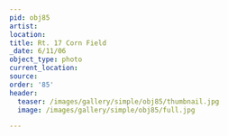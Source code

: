 ```yaml
---
pid: obj85
artist:
location:
title: Rt. 17 Corn Field
_date: 6/11/06
object_type: photo
current_location:
source:
order: '85'
header:
  teaser: /images/gallery/simple/obj85/thumbnail.jpg
  image: /images/gallery/simple/obj85/full.jpg

---
```

